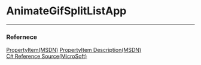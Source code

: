 # AnimateGifSplitListApp
----

### Refernece
[PropertyItem(MSDN)](https://msdn.microsoft.com/ko-kr/library/system.drawing.imaging.propertyitem.id(v=vs.110).aspx)  
[PropertyItem Description(MSDN)](https://msdn.microsoft.com/ko-kr/library/ms534414.aspx)  
[C# Reference Source(MicroSoft)](https://referencesource.microsoft.com/#System.Drawing/commonui/System/Drawing/ImageInfo.cs,ae3a3cb3dadf4b87)
